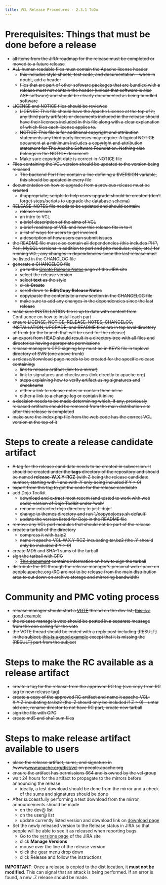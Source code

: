 ```yaml
---
title: VCL Release Procedures - 2.3.1 ToDo
---
```


# Prerequisites: Things that must be done before a release

* <s>all items from the JIRA roadmap for the release must be completed or
moved to a future release</s>
* <s>ALL human readable files must contain the Apache license header
    * this includes style sheets, test code, and documentation - when in
	 doubt, add a header
    * files that are part of other software packages that are bundled with 
	 a release must not contain the header (unless that software is also ASF 
	 software) and should be clearly documented as being bundled software</s>
* <s>LICENSE and NOTICE files should be reviewed
    * LICENSE: This file should have the Apache License at the top of it; 
	 any third party artifacts or documents included in the release should 
	 have their licenses included in this file along with a clear explanation 
	 of which files each license applies to.
    * NOTICE: This file is for additional copyright and attribution 
	 statements any third party licenses may require. A typical NOTICE 
	 document at a minimum includes a copyright and attribution statement for 
	 The Apache Software Foundation. Nothing else belongs in the NOTICE document.
    * Make sure copyright date is correct in NOTICE file</s>
* <s>Files containing the VCL version should be updated to the version being 
released
    * The backend Perl files contain a line defining a $VERSION variable, 
	 this should be updated in every file</s>
* <s>documentation on how to upgrade from a previous release must be created
    * if appropriate, scripts to help users upgrade should be created 
	 (don't forget steps/scripts to upgrade the database schema)</s>
* <s>RELEASE_NOTES file needs to be updated and should contain:</s>
    * <s>release version
    * an intro to VCL
    * a brief description of the aims of VCL</s>
    * <s>a brief roadmap of VCL and how this release fits in to it</s>
    * <s>a list of ways for users to get involved
    * a description of how users can submit issues</s>
* <s>the README file must also contain all dependencies (this includes PHP, 
Perl, MySQL versions in addition to perl and php modules, dojo, etc.) for 
running VCL, any changes in dependencies since the last release must be 
listed in the CHANGLOG file</s>
* <s>generate a CHANGELOG file
    * go to the [Create Release Notes][1] page of the JIRA site
    * select the release version
    * select **text** as the style
    * click **Create**
    * scroll down to **Edit/Copy Release Notes**
    * copy/paste the contents to a new section in the CHANGELOG file
    * make sure to add any changes in the dependencies since the last release</s>
* <s>make sure INSTALLATION file is up to date with content from Confluence on 
how to install each part</s>
* <s>ensure LICENSE, NOTICE, RELEASE_NOTES, CHANGELOG, INSTALLATION, UPGRADE, 
and README files are in top level directory of trunk (or the branch that 
will be used for the release)</s>
* <s>an export from HEAD should result in a directory tree with all files and 
directories having appropriate permissions</s>
* <s>release manager's GPG signing key must be in KEYS file in toplevel 
directory of SVN (one above trunk)</s>
* <s>a release/download page needs to be created for the specific release 
containing:
    * link to release artifact (link to a mirror)
    * link to signatures and checksums (link directly to apache.org)
    * steps explaining how to verify artifact using signatures and checksums
    * either a link to release notes or contain them inline
    * either a link to a change log or contain it inline</s>
* <s>a decision needs to be made determining which, if any, previously released 
artifacts should be removed from the main distribution site after this 
release is completed</s>
* <s>make sure the index.php file from the web code has the correct VCL 
version at the top of it</s>

# Steps to create a release candidate artifact

* <s>A tag for the release candidate needs to be created in subversion. It 
should be created under the **tags** directory of the repository and should be 
named **release-W.X.Y-RCZ** (with Z being the release candidate number, starting 
with 1 and with .Y only being included if Y > 0)
* export from this tag to get the code for the release candidate
* add Dojo Toolkit
    * download and extract most recent (and tested to work with web code) 
	 version of Dojo Toolkit under 'web'
    * rename extracted dojo directory to just 'dojo'
    * change to themes directory and run './copydojocss.sh default'
    * update the version listed for Dojo in the README file
* remove any VCL perl modules that should not be part of the release
* create a tarball of the directory
    * compress it with bzip2
    * name it apache-VCL-W.X.Y-RCZ-incubating.tar.bz2 (the .Y should only 
	 be included if Y > 0)
* create MD5 and SHA-1 sums of the tarball
* sign the tarball with GPG
    * [This document][2] contains information on how to sign the tarball
* distribute the RC through the release manager's personal web space on 
people.apache.org (RC are not to be release from the main distribution area 
to cut down on archive storage and mirroring bandwidth)</s>

# Community and PMC voting process

* <s>release manager should start a [VOTE][3] thread on the dev list; [this is a 
good example][4]
* the release manage's vote should be posted in a separate message from the 
one calling for the vote
* the VOTE thread should be ended with a reply post including [RESULT] in the 
subject; [this is a good example][5] except that it is missing the [RESULT] part from 
the subject</s>

# Steps to make the RC available as a release artifact

* <s>create a tag for the release from the approved RC tag (svn copy from RC 
tag to new release tag)
* create a copy of the approved RC artifact and name it 
apache-VCL-X.Y.Z-incubating.tar.bz2 (the .Z should only be included if Z > 0) - 
untar old one, rename director to not have RC part, create new tarball
* sign the file with GPG
* create md5 and sha1 sum files</s>

# Steps to make release artifact available to users

* <s>place the release artifact, sums, and signature in 
/www/www.apache.org/dist/vcl on people.apache.org
* ensure the artifact has permissions 664 and is owned by the vcl group</s>
* wait 24 hours for the artifact to propagate to the mirrors before 
announcing the release
    * ideally, a test download should be done from the mirror and a check 
	 of the sums and signatures should be done
* After successfully performing a test download from the mirror, 
announcements should be made
    * on the dev@ list
    * on the user@ list
    * update currently listed version and download link on [download page][6]
* Set the newly released version to the Release status in JIRA so that people 
will be able to see it as released when reporting bugs
    * Go to the [versions page][7] of the JIRA site
    * click **Manage Versions**
    * mouse over the line of the release version
    * click the gear menu drop down
    * click Release and follow the instructions

**IMPORTANT**: Once a release is copied to the dist location, it **must not be 
modified**. This can signal that an attack is being performed. If an error is 
found, a new .Z release should be made.


  [1]: https://issues.apache.org/jira/secure/ConfigureReleaseNote.jspa?projectId=12310840&version=12322740
  [2]: https://www.apache.org/dev/release-signing.html#sign-release
  [3]: https://www.apache.org/foundation/voting.html#ReleaseVotes
  [4]: https://markmail.org/message/ysdor5uddhviawln
  [5]: https://markmail.org/message/kanwckkfrnbcs2s7
  [6]: https://vcl.apache.org/downloads/download.cgi
  [7]: https://issues.apache.org/jira/browse/VCL#selectedTab=com.atlassian.jira.plugin.system.project%3Aversions-panel
